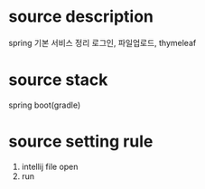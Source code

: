 # source description
spring 기본 서비스 정리
로그인, 파일업로드, thymeleaf

# source stack
spring boot(gradle)

# source setting rule

1. intellij file open 
2. run
